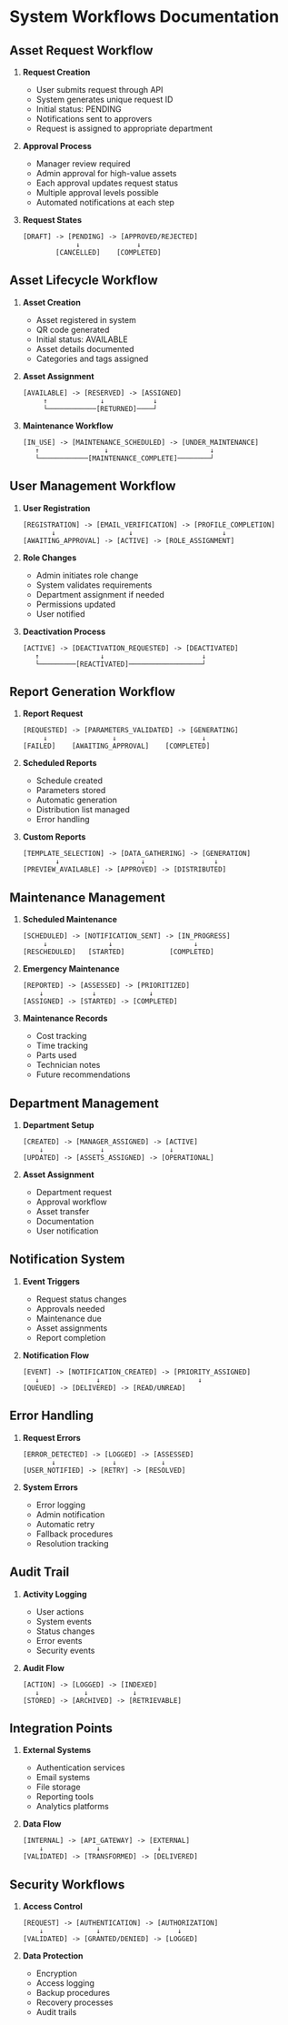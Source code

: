 # System Workflows Documentation

## Asset Request Workflow

1. **Request Creation**
   - User submits request through API
   - System generates unique request ID
   - Initial status: PENDING
   - Notifications sent to approvers
   - Request is assigned to appropriate department

2. **Approval Process**
   - Manager review required
   - Admin approval for high-value assets
   - Each approval updates request status
   - Multiple approval levels possible
   - Automated notifications at each step

3. **Request States**
   ```
   [DRAFT] -> [PENDING] -> [APPROVED/REJECTED]
                ↓              ↓
           [CANCELLED]    [COMPLETED]
   ```

## Asset Lifecycle Workflow

1. **Asset Creation**
   - Asset registered in system
   - QR code generated
   - Initial status: AVAILABLE
   - Asset details documented
   - Categories and tags assigned

2. **Asset Assignment**
   ```
   [AVAILABLE] -> [RESERVED] -> [ASSIGNED]
        ↑             ↓            ↓
        └────────────[RETURNED]────┘
   ```

3. **Maintenance Workflow**
   ```
   [IN_USE] -> [MAINTENANCE_SCHEDULED] -> [UNDER_MAINTENANCE]
      ↑                ↓                         ↓
      └────────────[MAINTENANCE_COMPLETE]────────┘
   ```

## User Management Workflow

1. **User Registration**
   ```
   [REGISTRATION] -> [EMAIL_VERIFICATION] -> [PROFILE_COMPLETION]
          ↓                  ↓                      ↓
   [AWAITING_APPROVAL] -> [ACTIVE] -> [ROLE_ASSIGNMENT]
   ```

2. **Role Changes**
   - Admin initiates role change
   - System validates requirements
   - Department assignment if needed
   - Permissions updated
   - User notified

3. **Deactivation Process**
   ```
   [ACTIVE] -> [DEACTIVATION_REQUESTED] -> [DEACTIVATED]
      ↑               ↓                        ↓
      └─────────[REACTIVATED]──────────────────┘
   ```

## Report Generation Workflow

1. **Report Request**
   ```
   [REQUESTED] -> [PARAMETERS_VALIDATED] -> [GENERATING]
        ↓                ↓                     ↓
   [FAILED]    [AWAITING_APPROVAL]    [COMPLETED]
   ```

2. **Scheduled Reports**
   - Schedule created
   - Parameters stored
   - Automatic generation
   - Distribution list managed
   - Error handling

3. **Custom Reports**
   ```
   [TEMPLATE_SELECTION] -> [DATA_GATHERING] -> [GENERATION]
           ↓                    ↓                 ↓
   [PREVIEW_AVAILABLE] -> [APPROVED] -> [DISTRIBUTED]
   ```

## Maintenance Management

1. **Scheduled Maintenance**
   ```
   [SCHEDULED] -> [NOTIFICATION_SENT] -> [IN_PROGRESS]
        ↓               ↓                    ↓
   [RESCHEDULED]   [STARTED]           [COMPLETED]
   ```

2. **Emergency Maintenance**
   ```
   [REPORTED] -> [ASSESSED] -> [PRIORITIZED]
       ↓            ↓             ↓
   [ASSIGNED] -> [STARTED] -> [COMPLETED]
   ```

3. **Maintenance Records**
   - Cost tracking
   - Time tracking
   - Parts used
   - Technician notes
   - Future recommendations

## Department Management

1. **Department Setup**
   ```
   [CREATED] -> [MANAGER_ASSIGNED] -> [ACTIVE]
       ↓              ↓                ↓
   [UPDATED] -> [ASSETS_ASSIGNED] -> [OPERATIONAL]
   ```

2. **Asset Assignment**
   - Department request
   - Approval workflow
   - Asset transfer
   - Documentation
   - User notification

## Notification System

1. **Event Triggers**
   - Request status changes
   - Approvals needed
   - Maintenance due
   - Asset assignments
   - Report completion

2. **Notification Flow**
   ```
   [EVENT] -> [NOTIFICATION_CREATED] -> [PRIORITY_ASSIGNED]
      ↓              ↓                        ↓
   [QUEUED] -> [DELIVERED] -> [READ/UNREAD]
   ```

## Error Handling

1. **Request Errors**
   ```
   [ERROR_DETECTED] -> [LOGGED] -> [ASSESSED]
          ↓              ↓           ↓
   [USER_NOTIFIED] -> [RETRY] -> [RESOLVED]
   ```

2. **System Errors**
   - Error logging
   - Admin notification
   - Automatic retry
   - Fallback procedures
   - Resolution tracking

## Audit Trail

1. **Activity Logging**
   - User actions
   - System events
   - Status changes
   - Error events
   - Security events

2. **Audit Flow**
   ```
   [ACTION] -> [LOGGED] -> [INDEXED]
      ↓           ↓           ↓
   [STORED] -> [ARCHIVED] -> [RETRIEVABLE]
   ```

## Integration Points

1. **External Systems**
   - Authentication services
   - Email systems
   - File storage
   - Reporting tools
   - Analytics platforms

2. **Data Flow**
   ```
   [INTERNAL] -> [API_GATEWAY] -> [EXTERNAL]
       ↓             ↓              ↓
   [VALIDATED] -> [TRANSFORMED] -> [DELIVERED]
   ```

## Security Workflows

1. **Access Control**
   ```
   [REQUEST] -> [AUTHENTICATION] -> [AUTHORIZATION]
       ↓             ↓                   ↓
   [VALIDATED] -> [GRANTED/DENIED] -> [LOGGED]
   ```

2. **Data Protection**
   - Encryption
   - Access logging
   - Backup procedures
   - Recovery processes
   - Audit trails
 